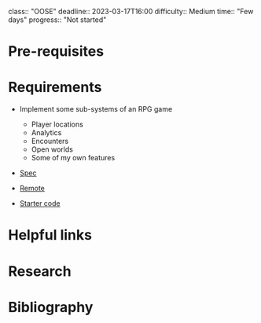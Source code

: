class:: "OOSE"
deadline:: 2023-03-17T16:00
difficulty:: Medium
time:: "Few days"
progress:: "Not started"

# Pre-requisites

# Requirements
- Implement some sub-systems of an RPG game
	- Player locations
	- Analytics
	- Encounters
	- Open worlds
	- Some of my own features

- [Spec](file:///home/eilidh/Downloads/OOSE-lab-Exam-2023.docx)
- [Remote](https://moodle.gla.ac.uk/pluginfile.php/6294486/mod_assign/introattachment/0/OOSE%20lab%20Exam%202023.docx?forcedownload=1)
- [Starter code](https://moodle.gla.ac.uk/pluginfile.php/6294486/mod_assign/introattachment/0/starter.zip?forcedownload=1)

# Helpful links

# Research

# Bibliography
